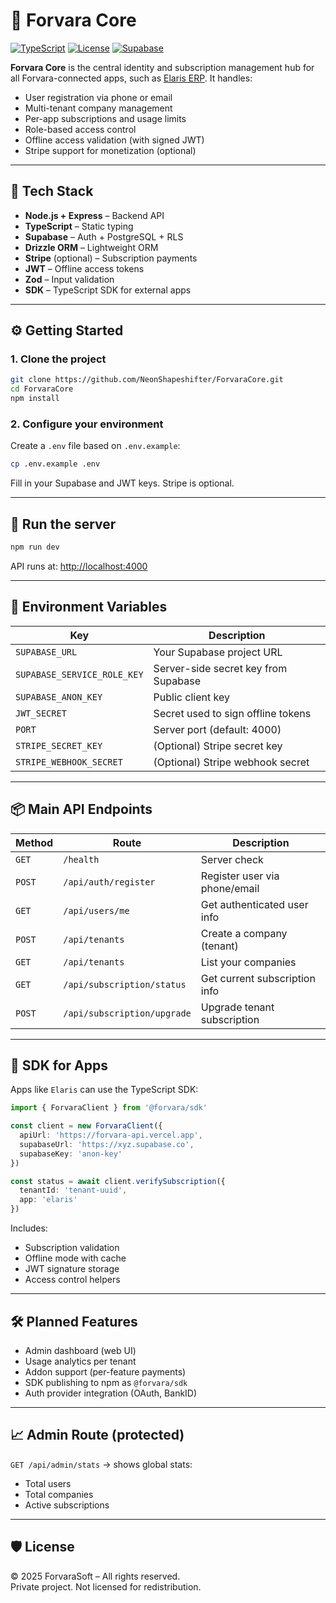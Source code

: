 # 🧭 Forvara Core

[![TypeScript](https://img.shields.io/badge/Language-TypeScript-blue.svg)](https://www.typescriptlang.org/)
[![License](https://img.shields.io/badge/license-ForvaraSoft-informational)](https://forvara.com)
[![Supabase](https://img.shields.io/badge/backend-Supabase-green)](https://supabase.com)

**Forvara Core** is the central identity and subscription management hub for all Forvara-connected apps, such as [Elaris ERP](https://elariis.com). It handles:

- User registration via phone or email
- Multi-tenant company management
- Per-app subscriptions and usage limits
- Role-based access control
- Offline access validation (with signed JWT)
- Stripe support for monetization (optional)

---

## 🧱 Tech Stack

- **Node.js + Express** – Backend API
- **TypeScript** – Static typing
- **Supabase** – Auth + PostgreSQL + RLS
- **Drizzle ORM** – Lightweight ORM
- **Stripe** (optional) – Subscription payments
- **JWT** – Offline access tokens
- **Zod** – Input validation
- **SDK** – TypeScript SDK for external apps

---

## ⚙️ Getting Started

### 1. Clone the project

```bash
git clone https://github.com/NeonShapeshifter/ForvaraCore.git
cd ForvaraCore
npm install
```

### 2. Configure your environment

Create a `.env` file based on `.env.example`:

```bash
cp .env.example .env
```

Fill in your Supabase and JWT keys. Stripe is optional.

---

## 🚀 Run the server

```bash
npm run dev
```

API runs at: [http://localhost:4000](http://localhost:4000)

---

## 🧪 Environment Variables

| Key                       | Description                              |
|---------------------------|------------------------------------------|
| `SUPABASE_URL`            | Your Supabase project URL                |
| `SUPABASE_SERVICE_ROLE_KEY` | Server-side secret key from Supabase |
| `SUPABASE_ANON_KEY`       | Public client key                        |
| `JWT_SECRET`              | Secret used to sign offline tokens       |
| `PORT`                    | Server port (default: 4000)              |
| `STRIPE_SECRET_KEY`       | (Optional) Stripe secret key             |
| `STRIPE_WEBHOOK_SECRET`   | (Optional) Stripe webhook secret         |

---

## 📦 Main API Endpoints

| Method | Route                        | Description                           |
|--------|------------------------------|---------------------------------------|
| `GET`  | `/health`                    | Server check                          |
| `POST` | `/api/auth/register`        | Register user via phone/email         |
| `GET`  | `/api/users/me`             | Get authenticated user info           |
| `POST` | `/api/tenants`              | Create a company (tenant)             |
| `GET`  | `/api/tenants`              | List your companies                   |
| `GET`  | `/api/subscription/status`  | Get current subscription info         |
| `POST` | `/api/subscription/upgrade` | Upgrade tenant subscription           |

---

## 🧰 SDK for Apps

Apps like `Elaris` can use the TypeScript SDK:

```ts
import { ForvaraClient } from '@forvara/sdk'

const client = new ForvaraClient({
  apiUrl: 'https://forvara-api.vercel.app',
  supabaseUrl: 'https://xyz.supabase.co',
  supabaseKey: 'anon-key'
})

const status = await client.verifySubscription({
  tenantId: 'tenant-uuid',
  app: 'elaris'
})
```

Includes:
- Subscription validation
- Offline mode with cache
- JWT signature storage
- Access control helpers

---

## 🛠 Planned Features

- Admin dashboard (web UI)
- Usage analytics per tenant
- Addon support (per-feature payments)
- SDK publishing to npm as `@forvara/sdk`
- Auth provider integration (OAuth, BankID)

---

## 📈 Admin Route (protected)

`GET /api/admin/stats` → shows global stats:
- Total users
- Total companies
- Active subscriptions

---

## 🛡 License

© 2025 ForvaraSoft – All rights reserved.  
Private project. Not licensed for redistribution.
